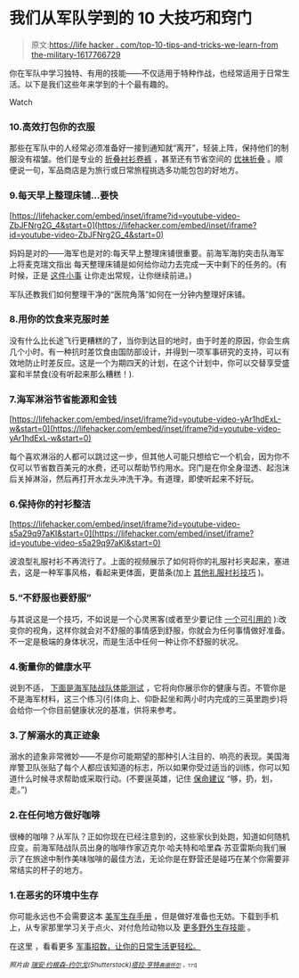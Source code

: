 # 我们从军队学到的 10 大技巧和窍门

> 原文:[https://life hacker . com/top-10-tips-and-tricks-we-learn-from the-military-1617766729](https://lifehacker.com/top-10-tips-and-tricks-we-learned-from-the-military-1617766729)

你在军队中学习独特、有用的技能——不仅适用于特种作战，也经常适用于日常生活。以下是我们这些年来学到的十个最有趣的。

Watch

### 10.高效打包你的衣服

那些在军队中的人经常必须准备好一接到通知就“离开”，轻装上阵，保持他们的制服没有褶皱。他们是专业的 [折叠衬衫](http://lifehacker.com/fold-shirts-military-style-for-efficient-packing-509441547)[卷裤](http://lifehacker.com/roll-your-sweatpants-like-an-army-ranger-to-save-packin-1612310463) ，甚至还有节省空间的 [优袜折叠](http://lifehacker.com/save-packing-space-by-folding-your-socks-like-an-army-r-1602028370) 。顺便说一句，军品商店是为旅行或日常旅程挑选多功能包包的好地方。

### 9.每天早上整理床铺…要快

 [https://lifehacker.com/embed/inset/iframe?id=youtube-video-ZbJFNrg2G_4&start=0](https://lifehacker.com/embed/inset/iframe?id=youtube-video-ZbJFNrg2G_4&start=0) 

妈妈是对的——海军也是对的:每天早上整理床铺很重要。前海军海豹突击队海军上将麦克瑞文指出 每天整理床铺是如何给你动力去完成一天中剩下的任务的。(有时候，正是 [这件小事](http://lifehacker.com/pull-yourself-out-of-a-rut-by-doing-just-one-small-thin-5838682) 让你走出常规，让你继续前进。)

军队还教我们如何整理干净的“医院角落”如何在一分钟内整理好床铺。

### 8.用你的饮食来克服时差

没有什么比长途飞行更糟糕的了，当你到达目的地时，由于时差的原因，你会生病几个小时。有一种抗时差饮食由国防部设计，并得到一项军事研究的支持，可以有效地防止时差反应。这是一个为期四天的计划，在这个计划中，你可以交替享受盛宴和半禁食(没有听起来那么糟糕！).

### 7.海军淋浴节省能源和金钱

 [https://lifehacker.com/embed/inset/iframe?id=youtube-video-yAr1hdExL-w&start=0](https://lifehacker.com/embed/inset/iframe?id=youtube-video-yAr1hdExL-w&start=0) 

每个喜欢淋浴的人都可以跳过这一步，但其他人可能只想给它一个机会，因为你不仅可以节省数百美元的水费，还可以帮助节约用水。窍门是在你全身湿透、起泡沫后关掉淋浴，然后再打开水龙头冲洗干净。有道理，即使听起来不好玩。

### 6.保持你的衬衫整洁

 [https://lifehacker.com/embed/inset/iframe?id=youtube-video-s5a29q97aKI&start=0](https://lifehacker.com/embed/inset/iframe?id=youtube-video-s5a29q97aKI&start=0) 

波浪型礼服衬衫不再流行了。上面的视频展示了如何将你的礼服衬衫夹起来，塞进去，这是一种军事风格，看起来更体面，更苗条(加上 [其他礼服衬衫技巧](http://lifehacker.com/keep-your-dress-shirt-neatly-tucked-in-with-the-militar-1518253732) )。

### 5.“不舒服也要舒服”

与其说这是一个技巧，不如说是一个心灵黑客(或者至少要记住 [一个可引用的](http://lifehacker.com/get-comfortable-being-uncomfortable-1599385696) ):改变你的视角，这样你就会对不舒服的事情感到舒服，你就会为任何事情做好准备。不一定是极端的身体状况，而是生活中任何一种让你不舒服的状况。

### 4.衡量你的健康水平

说到不适， [下面是海军陆战队体能测试](http://lifehacker.com/gauge-your-fitness-level-using-the-marine-corps-test-5352152) ，它将向你展示你的健康与否。不管你是不是海军材料，这三个练习(引体向上、仰卧起坐和两小时内完成的三英里跑步)将会给你一个你目前健康状况的基准，供将来参考。

### 3.了解溺水的真正迹象

溺水的迹象非常微妙——不是你可能期望的那种引人注目的、响亮的表现。美国海岸警卫队张贴了每个人都应该知道的标志，所以如果你受过适当的训练，你可以知道什么时候寻求帮助或采取行动。(不要逞英雄，记住 [保命建议](http://lifehacker.com/8-basic-life-saving-skills-everyone-should-know-1469632767) “够，扔，划，走。”)

### 2.在任何地方做好咖啡

很棒的咖啡？从军队？正如你现在已经注意到的，这些家伙到处跑，知道如何随机应变。前海军陆战队员出身的咖啡作家迈克尔·哈夫特和哈里森·苏亚雷斯向我们展示了在旅途中制作美味咖啡的最佳方法，无论你是在野营还是碰巧在某个你需要非常结实的杯子的地方。

### 1.在恶劣的环境中生存

你可能永远也不会需要这本 [美军生存手册](http://lifehacker.com/survival-guide-puts-the-us-military-survival-manual-in-5915897) ，但是做好准备也无妨。下载到手机上，从专家那里学习关于点火、对付危险动物以及 [更多野外生存技能](http://lifehacker.com/the-wilderness-survival-skills-everyone-should-know-5881604) 。

在这里 ，看看更多 [军事招数，让你的日常生活更轻松。](https://lifehacker.com/the-best-military-tricks-to-make-your-daily-life-easier-1585302321)

*<small>照片由</small>* [*<small>瑞安·约根森-约尔戈</small>*](http://www.shutterstock.com/pic-142004473/stock-photo-grunge-design-of-a-military-army-star-background-with-cadet-copyspace.html?src=2IYo8dN7zUXAhGjcVysPeg-1-8)*<small>(Shutterstock)</small>*[*<small>塔拉·亨特</small>*](http://www.flickr.com/photos/missrogue/46698435/)<small>[*<small>弗德怀尔</small>*](https://www.flickr.com/photos/57412091@N00/120875578/sizes/z/) <small>，<small>T71】</small></small></small>

<small></small>